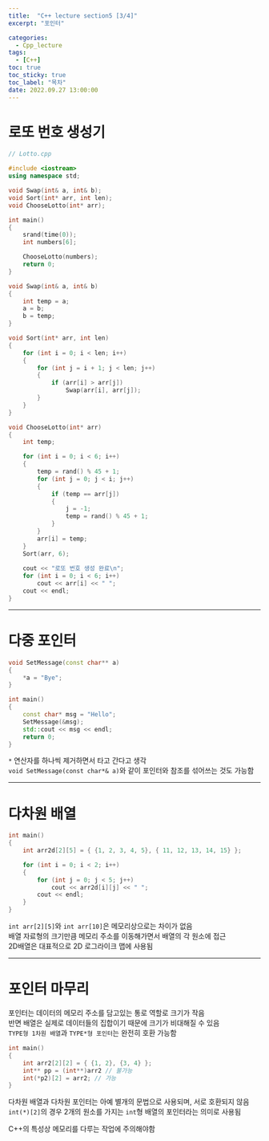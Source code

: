 ```yaml
---
title:  "C++ lecture section5 [3/4]"
excerpt: "포인터"

categories:
  - Cpp_lecture
tags:
  - [C++]
toc: true
toc_sticky: true
toc_label: "목차"
date: 2022.09.27 13:00:00
---
```


# 로또 번호 생성기

```cpp
// Lotto.cpp

#include <iostream>
using namespace std;

void Swap(int& a, int& b);
void Sort(int* arr, int len);
void ChooseLotto(int* arr);

int main()
{
	srand(time(0));
	int numbers[6];

	ChooseLotto(numbers);
	return 0;
}

void Swap(int& a, int& b)
{
	int temp = a;
	a = b;
	b = temp;
}

void Sort(int* arr, int len)
{
	for (int i = 0; i < len; i++)
	{
		for (int j = i + 1; j < len; j++)
		{
			if (arr[i] > arr[j])
				Swap(arr[i], arr[j]);
		}
	}
}

void ChooseLotto(int* arr)
{
	int temp;

	for (int i = 0; i < 6; i++)
	{
		temp = rand() % 45 + 1;
		for (int j = 0; j < i; j++)
		{
			if (temp == arr[j])
			{
				j = -1;
				temp = rand() % 45 + 1;
			}
		}
		arr[i] = temp;
	}
	Sort(arr, 6);
	
	cout << "로또 번호 생성 완료\n";
	for (int i = 0; i < 6; i++)
		cout << arr[i] << " ";
	cout << endl;
}
```

***

# 다중 포인터

```cpp
void SetMessage(const char** a)
{
	*a = "Bye";
}

int main()
{
	const char* msg = "Hello";
	SetMessage(&msg);
	std::cout << msg << endl;
	return 0; 
}
```

`*` 연산자를 하나씩 제거하면서 타고 간다고 생각    
`void SetMessage(const char*& a)`와 같이 포인터와 참조를 섞어쓰는 것도 가능함    

***

# 다차원 배열

```cpp
int main()
{
	int arr2d[2][5] = { {1, 2, 3, 4, 5}, { 11, 12, 13, 14, 15} };

	for (int i = 0; i < 2; i++)
	{
		for (int j = 0; j < 5; j++)
			cout << arr2d[i][j] << " ";
		cout << endl;
	}
}
```

`int arr[2][5]`와 `int arr[10]`은 메모리상으로는 차이가 없음    
배열 자료형의 크기만큼 메모리 주소를 이동해가면서 배열의 각 원소에 접근    
2D배열은 대표적으로 2D 로그라이크 맵에 사용됨    

***

# 포인터 마무리

포인터는 데이터의 메모리 주소를 담고있는 통로 역할로 크기가 작음    
반면 배열은 실제로 데이터들의 집합이기 때문에 크기가 비대해질 수 있음    
`TYPE형 1차원 배열`과 `TYPE*형 포인터`는 완전히 호환 가능함    

```cpp
int main()
{
	int arr2[2][2] = { {1, 2}, {3, 4} };
	int** pp = (int**)arr2 // 불가능
	int(*p2)[2] = arr2; // 가능
}
```

다차원 배열과 다차원 포인터는 아예 별개의 문법으로 사용되며, 서로 호환되지 않음    
`int(*)[2]`의 경우 2개의 원소를 가지는 `int`형 배열의 포인터라는 의미로 사용됨    

C++의 특성상 메모리를 다루는 작업에 주의해야함    
